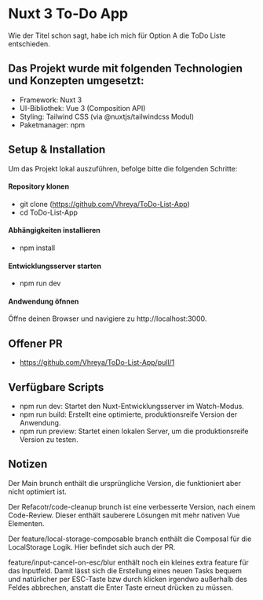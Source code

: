 # Nuxt 3 To-Do App

Wie der Titel schon sagt, habe ich mich für Option A die ToDo Liste entschieden.

## Das Projekt wurde mit folgenden Technologien und Konzepten umgesetzt:

* Framework: Nuxt 3
* UI-Bibliothek: Vue 3 (Composition API)
* Styling: Tailwind CSS (via @nuxtjs/tailwindcss Modul)
* Paketmanager: npm

## Setup & Installation

Um das Projekt lokal auszuführen, befolge bitte die folgenden Schritte:

#### Repository klonen
    
* git clone (https://github.com/Vhreya/ToDo-List-App)
* cd ToDo-List-App


#### Abhängigkeiten installieren
    
* npm install


#### Entwicklungsserver starten

* npm run dev
 

#### Andwendung öfnnen

Öffne deinen Browser und navigiere zu http://localhost:3000.

## Offener PR

* https://github.com/Vhreya/ToDo-List-App/pull/1

## Verfügbare Scripts

* npm run dev: Startet den Nuxt-Entwicklungsserver im Watch-Modus.
* npm run build: Erstellt eine optimierte, produktionsreife Version der Anwendung.
* npm run preview: Startet einen lokalen Server, um die produktionsreife Version zu testen.


## Notizen

Der Main brunch enthält die ursprüngliche Version, die funktioniert aber nicht optimiert ist.

Der Refacotr/code-cleanup brunch ist eine verbesserte Version, nach einem Code-Review.
Dieser enthält sauberere Lösungen mit mehr nativen Vue Elementen.

Der feature/local-storage-composable branch enthält die Composal für die LocalStorage Logik.
Hier befindet sich auch der PR.

feature/input-cancel-on-esc/blur enthält noch ein kleines extra feature für das Inputfeld.
Damit lässt sich die Erstellung eines neuen Tasks bequem und natürlicher per ESC-Taste bzw durch klicken irgendwo außerhalb des Feldes abbrechen, anstatt die Enter Taste erneut drücken zu müssen.
